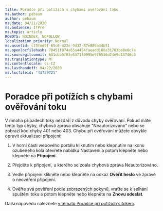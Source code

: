 ```yaml
---
title: Poradce při potížích s chybami ověřování toku
ms.author: pebaum
author: pebaum
ms.date: 04/21/2020
ms.audience: ITPro
ms.topic: article
ROBOTS: NOINDEX, NOFOLLOW
localization_priority: Normal
ms.assetid: c15fed9f-65c6-422e-9d32-87e889a44b51
ms.openlocfilehash: 70451f074a65a4454faeadd188a31783be8e6c7e
ms.sourcegitcommit: 631cbb5f03e5371f0995e976536d24e9d13746c3
ms.translationtype: MT
ms.contentlocale: cs-CZ
ms.lasthandoff: 04/22/2020
ms.locfileid: "43759721"
---
```

# <a name="troubleshoot-flow-authentication-errors"></a>Poradce při potížích s chybami ověřování toku

V mnoha případech toky nezdaří z důvodu chyby ověřování. Pokud máte tento typ chyby, chybová zpráva obsahuje "Neautorizováno" nebo se zobrazí kód chyby 401 nebo 403. Chybu při ověřování můžete obvykle opravit aktualizací připojení:
  
1. V horní části webového portálu kliknutím nebo klepnutím na ikonu ozubeného kola otevřete nabídku Nastavení a potom klepněte nebo klepněte na **Připojení**.
    
2. Přejděte k připojení, u kterého se zoála chybová zpráva Neautorizováno.
    
3. Vedle připojení klikněte nebo klepněte na odkaz **Ověřit heslo** ve zprávě o neověření připojení. 
    
4. Ověřte svá pověření podle zobrazených pokynů, vraťte se k selhání spuštění toku a potom klepněte nebo klepněte na **Znovu odeslat**.
    
Další nápovědu naleznete [v tématu Poradce při potížích s tokem](https://go.microsoft.com/fwlink/?linkid=872110).
  

